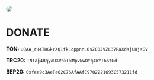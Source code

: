 <img src="https://i.imghippo.com/files/YgG2208DgM.jpg" style="border-radius: 70px;" />

# DONATE 
**TON:** `UQAA_rH4THGkzXQ1fkLcppnnL0sZC0JVZL37RaXdKjUHjsGV`

**TRC20:** `TN1aj4BqyaUXVokCkMpvNwDtq4WYT66tGd`

**BEP20:** `0xfee9c3AeFe02C76AfAAfE9702221693C573211fd`
